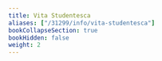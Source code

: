 ```yaml
---
title: Vita Studentesca
aliases: ["/31299/info/vita-studentesca"]
bookCollapseSection: true
bookHidden: false
weight: 2
---
```

